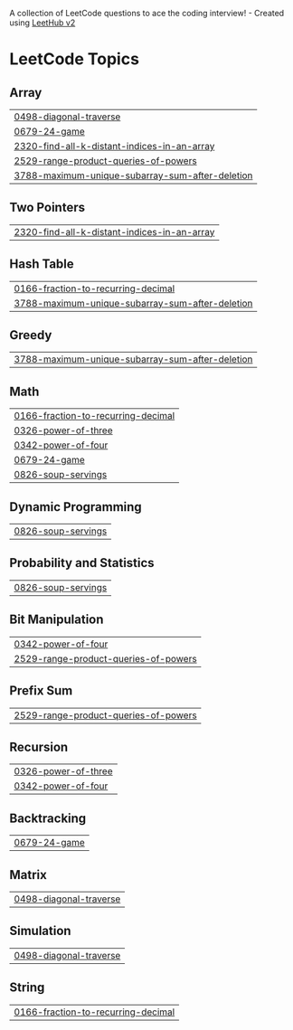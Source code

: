 A collection of LeetCode questions to ace the coding interview! - Created using [LeetHub v2](https://github.com/arunbhardwaj/LeetHub-2.0)
<!---LeetCode Topics Start-->
# LeetCode Topics
## Array
|  |
| ------- |
| [0498-diagonal-traverse](https://github.com/keneanbiru/a2sv/tree/master/0498-diagonal-traverse) |
| [0679-24-game](https://github.com/keneanbiru/a2sv/tree/master/0679-24-game) |
| [2320-find-all-k-distant-indices-in-an-array](https://github.com/keneanbiru/a2sv/tree/master/2320-find-all-k-distant-indices-in-an-array) |
| [2529-range-product-queries-of-powers](https://github.com/keneanbiru/a2sv/tree/master/2529-range-product-queries-of-powers) |
| [3788-maximum-unique-subarray-sum-after-deletion](https://github.com/keneanbiru/a2sv/tree/master/3788-maximum-unique-subarray-sum-after-deletion) |
## Two Pointers
|  |
| ------- |
| [2320-find-all-k-distant-indices-in-an-array](https://github.com/keneanbiru/a2sv/tree/master/2320-find-all-k-distant-indices-in-an-array) |
## Hash Table
|  |
| ------- |
| [0166-fraction-to-recurring-decimal](https://github.com/keneanbiru/a2sv/tree/master/0166-fraction-to-recurring-decimal) |
| [3788-maximum-unique-subarray-sum-after-deletion](https://github.com/keneanbiru/a2sv/tree/master/3788-maximum-unique-subarray-sum-after-deletion) |
## Greedy
|  |
| ------- |
| [3788-maximum-unique-subarray-sum-after-deletion](https://github.com/keneanbiru/a2sv/tree/master/3788-maximum-unique-subarray-sum-after-deletion) |
## Math
|  |
| ------- |
| [0166-fraction-to-recurring-decimal](https://github.com/keneanbiru/a2sv/tree/master/0166-fraction-to-recurring-decimal) |
| [0326-power-of-three](https://github.com/keneanbiru/a2sv/tree/master/0326-power-of-three) |
| [0342-power-of-four](https://github.com/keneanbiru/a2sv/tree/master/0342-power-of-four) |
| [0679-24-game](https://github.com/keneanbiru/a2sv/tree/master/0679-24-game) |
| [0826-soup-servings](https://github.com/keneanbiru/a2sv/tree/master/0826-soup-servings) |
## Dynamic Programming
|  |
| ------- |
| [0826-soup-servings](https://github.com/keneanbiru/a2sv/tree/master/0826-soup-servings) |
## Probability and Statistics
|  |
| ------- |
| [0826-soup-servings](https://github.com/keneanbiru/a2sv/tree/master/0826-soup-servings) |
## Bit Manipulation
|  |
| ------- |
| [0342-power-of-four](https://github.com/keneanbiru/a2sv/tree/master/0342-power-of-four) |
| [2529-range-product-queries-of-powers](https://github.com/keneanbiru/a2sv/tree/master/2529-range-product-queries-of-powers) |
## Prefix Sum
|  |
| ------- |
| [2529-range-product-queries-of-powers](https://github.com/keneanbiru/a2sv/tree/master/2529-range-product-queries-of-powers) |
## Recursion
|  |
| ------- |
| [0326-power-of-three](https://github.com/keneanbiru/a2sv/tree/master/0326-power-of-three) |
| [0342-power-of-four](https://github.com/keneanbiru/a2sv/tree/master/0342-power-of-four) |
## Backtracking
|  |
| ------- |
| [0679-24-game](https://github.com/keneanbiru/a2sv/tree/master/0679-24-game) |
## Matrix
|  |
| ------- |
| [0498-diagonal-traverse](https://github.com/keneanbiru/a2sv/tree/master/0498-diagonal-traverse) |
## Simulation
|  |
| ------- |
| [0498-diagonal-traverse](https://github.com/keneanbiru/a2sv/tree/master/0498-diagonal-traverse) |
## String
|  |
| ------- |
| [0166-fraction-to-recurring-decimal](https://github.com/keneanbiru/a2sv/tree/master/0166-fraction-to-recurring-decimal) |
<!---LeetCode Topics End-->